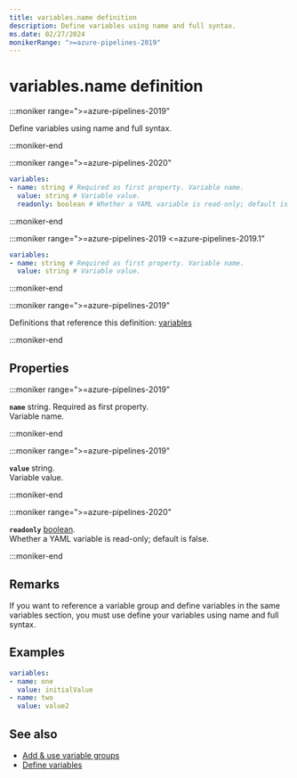```yaml
---
title: variables.name definition
description: Define variables using name and full syntax.
ms.date: 02/27/2024
monikerRange: ">=azure-pipelines-2019"
---
```


# variables.name definition

<!-- :::description::: -->
:::moniker range=">=azure-pipelines-2019"

<!-- :::editable-content name="description"::: -->
Define variables using name and full syntax.
<!-- :::editable-content-end::: -->

:::moniker-end
<!-- :::description-end::: -->

<!-- :::syntax::: -->
:::moniker range=">=azure-pipelines-2020"

```yaml
variables:
- name: string # Required as first property. Variable name.
  value: string # Variable value.
  readonly: boolean # Whether a YAML variable is read-only; default is false.
```

:::moniker-end

:::moniker range=">=azure-pipelines-2019 <=azure-pipelines-2019.1"

```yaml
variables:
- name: string # Required as first property. Variable name.
  value: string # Variable value.
```

:::moniker-end
<!-- :::syntax-end::: -->

<!-- :::parents::: -->
:::moniker range=">=azure-pipelines-2019"

Definitions that reference this definition: [variables](variables.md)

:::moniker-end
<!-- :::parents-end::: -->

## Properties

<!-- :::properties::: -->
<!-- :::item name="name"::: -->
:::moniker range=">=azure-pipelines-2019"

**`name`** string. Required as first property.<br><!-- :::editable-content name="propDescription"::: -->
Variable name.
<!-- :::editable-content-end::: -->

:::moniker-end
<!-- :::item-end::: -->
<!-- :::item name="value"::: -->
:::moniker range=">=azure-pipelines-2019"

**`value`** string.<br><!-- :::editable-content name="propDescription"::: -->
Variable value.
<!-- :::editable-content-end::: -->

:::moniker-end
<!-- :::item-end::: -->
<!-- :::item name="readonly"::: -->
:::moniker range=">=azure-pipelines-2020"

**`readonly`** [boolean](boolean.md).<br><!-- :::editable-content name="propDescription"::: -->
Whether a YAML variable is read-only; default is false.
<!-- :::editable-content-end::: -->

:::moniker-end
<!-- :::item-end::: -->
<!-- :::properties-end::: -->

<!-- :::remarks::: -->
<!-- :::editable-content name="remarks"::: -->
## Remarks

If you want to reference a variable group and define variables in the same variables section, you must use define your variables using name and full syntax.
<!-- :::editable-content-end::: -->
<!-- :::remarks-end::: -->

<!-- :::examples::: -->
<!-- :::editable-content name="examples"::: -->
## Examples

```yaml
variables:
- name: one
  value: initialValue
- name: two
  value: value2
```
<!-- :::editable-content-end::: -->
<!-- :::examples-end::: -->

<!-- :::see-also::: -->
<!-- :::editable-content name="seeAlso"::: -->
## See also

- [Add & use variable groups](/azure/devops/pipelines/library/variable-groups)
- [Define variables](/azure/devops/pipelines/process/variables)
<!-- :::editable-content-end::: -->
<!-- :::see-also-end::: -->
